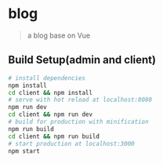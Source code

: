 # blog

> a blog base on Vue

## Build Setup(admin and client)

``` bash
# install dependencies
npm install
cd client && npm install
# serve with hot reload at localhost:8080
npm run dev
cd client && npm run dev
# build for production with minification
npm run build
cd client && npm run build
# start production at localhost:3000
npm start
```
